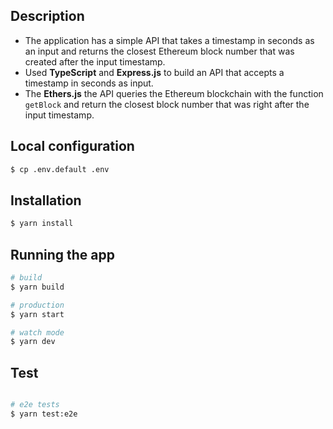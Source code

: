 ## Description
- The application has a simple API that takes a timestamp in seconds as an input and returns the closest Ethereum block number that was created after the input timestamp.
- Used **TypeScript** and **Express.js** to build an API that accepts a timestamp in seconds as input.
- The **Ethers.js** the API queries the Ethereum blockchain with the function `getBlock` and return the closest block number that was right after the input timestamp.

## Local configuration

```bash
$ cp .env.default .env
```

## Installation

```bash
$ yarn install
```

## Running the app

```bash
# build
$ yarn build

# production
$ yarn start

# watch mode
$ yarn dev
```

## Test

```bash

# e2e tests
$ yarn test:e2e
```
